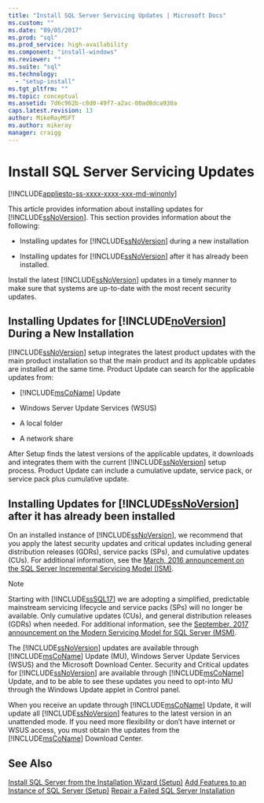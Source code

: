 ```yaml
---
title: "Install SQL Server Servicing Updates | Microsoft Docs"
ms.custom: ""
ms.date: "09/05/2017"
ms.prod: "sql"
ms.prod_service: high-availability
ms.component: "install-windows"
ms.reviewer: ""
ms.suite: "sql"
ms.technology: 
  - "setup-install"
ms.tgt_pltfrm: ""
ms.topic: conceptual
ms.assetid: 7d6c962b-c8d0-49f7-a2ac-00ad8dca930a
caps.latest.revision: 13
author: MikeRayMSFT
ms.author: mikeray
manager: craigg
---
```

# Install SQL Server Servicing Updates

[!INCLUDE[appliesto-ss-xxxx-xxxx-xxx-md-winonly](../../includes/appliesto-ss-xxxx-xxxx-xxx-md-winonly.md)]

This article provides information about installing updates for [!INCLUDE[ssNoVersion](../../includes/ssNoVersion-md.md)]. This section provides information about the following:
  
- Installing updates for [!INCLUDE[ssNoVersion](../../includes/ssNoVersion-md.md)] during a new installation  
  
- Installing updates for [!INCLUDE[ssNoVersion](../../includes/ssNoVersion-md.md)] after it has already been installed.  
  
Install the latest [!INCLUDE[ssNoVersion](../../includes/ssnoversion-md.md)] updates in a timely manner to make sure that systems are up-to-date with the most recent security updates.  
  
## Installing Updates for [!INCLUDE[noVersion](../../includes/ssNoVersion-md.md)] During a New Installation  
[!INCLUDE[ssNoVersion](../../includes/ssnoversion-md.md)] setup integrates the latest product updates with the main product installation so that the main product and its applicable updates are installed at the same time. Product Update can search for the applicable updates from:  
  
- [!INCLUDE[msCoName](../../includes/msconame-md.md)] Update  
  
- Windows Server Update Services (WSUS)  
  
- A local folder  
  
- A network share  
  
After Setup finds the latest versions of the applicable updates, it downloads and integrates them with the current [!INCLUDE[ssNoVersion](../../includes/ssnoversion-md.md)] setup process. Product Update can include a cumulative update, service pack, or service pack plus cumulative update.  
  
## Installing Updates for [!INCLUDE[ssNoVersion](../../includes/ssNoVersion-md.md)] after it has already been installed  
On an installed instance of [!INCLUDE[ssNoVersion](../../includes/ssNoVersion-md.md)], we recommend that you apply the latest security updates and critical updates including general distribution releases (GDRs), service packs (SPs), and cumulative updates (CUs). For additional information, see the [March, 2016 announcement on the SQL Server Incremental Servicing Model (ISM)](http://blogs.msdn.microsoft.com/sqlreleaseservices/announcing-updates-to-the-sql-server-incremental-servicing-model-ism/).

> [!NOTE]
> Starting with [!INCLUDE[ssSQL17](../../includes/sssql17-md.md)] we are adopting a simplified, predictable mainstream servicing lifecycle and service packs (SPs) will no longer be available. 
> Only cumulative updates (CUs), and general distribution releases (GDRs) when needed.
> For additional information, see the [September, 2017 announcement on the Modern Servicing Model for SQL Server (MSM)](http://blogs.msdn.microsoft.com/sqlreleaseservices/announcing-the-modern-servicing-model-for-sql-server/).
  
The [!INCLUDE[ssNoVersion](../../includes/ssnoversion-md.md)] updates are available through [!INCLUDE[msCoName](../../includes/msconame-md.md)] Update (MU), Windows Server Update Services (WSUS) and the Microsoft Download Center. Security and Critical updates for [!INCLUDE[ssNoVersion](../../includes/ssnoversion-md.md)] are available through [!INCLUDE[msCoName](../../includes/msconame-md.md)] Update, and to be able to see these updates you need to opt-into MU through the Windows Update applet in Control panel.  
  
When you receive an update through [!INCLUDE[msCoName](../../includes/msconame-md.md)] Update, it will update all [!INCLUDE[ssNoVersion](../../includes/ssnoversion-md.md)] features to the latest version in an unattended mode. If you need more flexibility or don’t have internet or WSUS access, you must obtain the updates from the [!INCLUDE[msCoName](../../includes/msconame-md.md)] Download Center.  
  
## See Also  
[Install SQL Server from the Installation Wizard &#40;Setup&#41;](../../database-engine/install-windows/install-sql-server-from-the-installation-wizard-setup.md)
[Add Features to an Instance of SQL Server &#40;Setup&#41;](../../database-engine/install-windows/add-features-to-an-instance-of-sql-server-2016-setup.md)
[Repair a Failed SQL Server Installation](../../database-engine/install-windows/repair-a-failed-sql-server-installation.md)  

